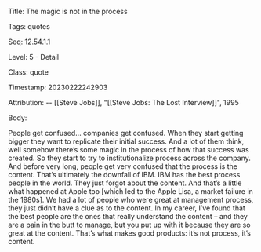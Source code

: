 Title:  The magic is not in the process

Tags:   quotes

Seq:    12.54.1.1

Level:  5 - Detail

Class:  quote

Timestamp: 20230222242903

Attribution: -- [[Steve Jobs]], "[[Steve Jobs: The Lost Interview]]", 1995

Body:

People get confused… companies get confused. When they start getting bigger they want to replicate their initial success. And a lot of them think, well somehow there’s some magic in the process of how that success was created. So they start to try to institutionalize process across the company. And before very long, people get very confused that the process is the content. That’s ultimately the downfall of IBM. IBM has the best process people in the world. They just forgot about the content. And that’s a little what happened at Apple too [which led to the Apple Lisa, a market failure in the 1980s]. We had a lot of people who were great at management process, they just didn’t have a clue as to the content. In my career, I’ve found that the best people are the ones that really understand the content – and they are a pain in the butt to manage, but you put up with it because they are so great at the content. That’s what makes good products: it’s not process, it’s content.
